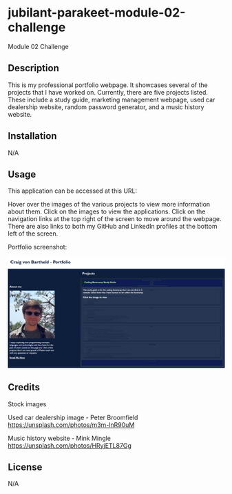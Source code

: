 # jubilant-parakeet-module-02-challenge
Module 02 Challenge

## Description

This is my professional portfolio webpage.  It showcases several of the projects that I have worked on.  Currently, there are five projects listed.
These include a study guide, marketing management webpage, used car dealership website, random password generator, and a music history website.

## Installation

N/A

## Usage

This application can be accessed at this URL: 

Hover over the images of the various projects to view more information about them.  Click on the images to view the applications.  Click on the navigation links at the top right of the screen to move around the webpage.  There are also links to both my GitHub and LinkedIn profiles at the bottom left of the screen.

Portfolio screenshot:

![Portfolio Screenshot](assets\images\Portfolio-Screenshot.png)

## Credits

Stock images

Used car dealership image - Peter Broomfield
https://unsplash.com/photos/m3m-lnR90uM

Music history website - Mink Mingle
https://unsplash.com/photos/HRyjETL87Gg

## License

N/A